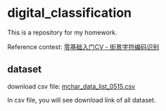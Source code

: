 # digital_classification

This is a repository for my homework.

Reference contest: [零基础入门CV - 街景字符编码识别](https://tianchi.aliyun.com/competition/entrance/531795/introduction)

## dataset

download csv file: [mchar_data_list_0515.csv](https://aliyuntianchiresult.cn-hangzhou.oss.aliyun-inc.com/file/race/documents/531795/mchar_data_list_0515.csv?Expires=1625234966&OSSAccessKeyId=LTAI5tJYjgpnqJHcXFPFwvSi&Signature=1FGyVY8E5HDVC4s0z2KGQP3vWOk%3D&response-content-disposition=attachment%3B%20)

In csv file, you will see download link of all dataset.